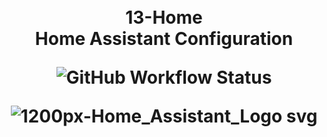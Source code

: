 <h1 align="center">
  <br>
  13-Home
  <br>
  Home Assistant Configuration

  ![GitHub Workflow Status](https://github.com/r3mcos3/HomeAssistant/actions/workflows/home-assistant.yml/badge.svg)

  ![1200px-Home_Assistant_Logo svg](https://github.com/r3mcos3/HomeAssistant/assets/45529818/659e1318-4430-4735-be4a-2636b87d1263)

</h1>
